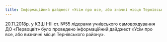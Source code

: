 ```yaml
---
title: Інформаційний дайджест «Усім про все, або значні місця Тернівського району»
---
```


20.11.2018р. у КЗШ І-ІІІ ст. №55 лідерами учнівського самоврядування ДО «Первоцвіт» було проведено інформаційний дайджест «Усім про все, або визначні місця Тернівського району».

<youtube id="REKP8DQAFHw" />
